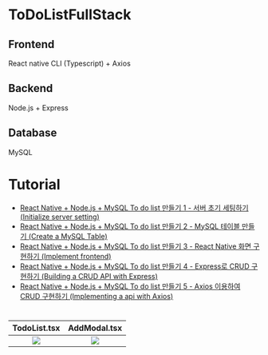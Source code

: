 # ToDoListFullStack

## Frontend

React native CLI (Typescript) + Axios

## Backend

Node.js + Express

## Database

MySQL

# Tutorial

- [React Native + Node.js + MySQL To do list 만들기 1 - 서버 초기 세팅하기 (Initialize server setting)](https://fomaios.tistory.com/entry/Nodejs-%EC%84%9C%EB%B2%84-%EC%B4%88%EA%B8%B0-%EC%84%B8%ED%8C%85%ED%95%98%EA%B8%B0-Initialize-server-setting?category=988841)
- [React Native + Node.js + MySQL To do list 만들기 2 - MySQL 테이블 만들기 (Create a MySQL Table)](https://fomaios.tistory.com/entry/Nodejs-React-Native-Nodejs-MySQL-To-do-list-%EB%A7%8C%EB%93%A4%EA%B8%B0-2-MySQL-%ED%85%8C%EC%9D%B4%EB%B8%94-%EB%A7%8C%EB%93%A4%EA%B8%B0-Create-a-MySQL-Table?category=988885)
- [React Native + Node.js + MySQL To do list 만들기 3 - React Native 화면 구현하기 (Implement frontend)](https://fomaios.tistory.com/entry/React-Native-React-Native-Nodejs-MySQL-To-do-list-%EB%A7%8C%EB%93%A4%EA%B8%B0-3-React-Native-%ED%99%94%EB%A9%B4-%EA%B5%AC%ED%98%84%ED%95%98%EA%B8%B0-Implement-frontend?category=980608)
- [React Native + Node.js + MySQL To do list 만들기 4 - Express로 CRUD 구현하기 (Building a CRUD API with Express)](https://fomaios.tistory.com/entry/Nodejs-React-Native-Nodejs-MySQL-To-do-list-%EB%A7%8C%EB%93%A4%EA%B8%B0-4-Express%EB%A1%9C-CRUD-%EA%B5%AC%ED%98%84%ED%95%98%EA%B8%B0-Building-a-CRUD-API-with-Express?category=988841)
- [React Native + Node.js + MySQL To do list 만들기 5 - Axios 이용하여 CRUD 구현하기 (Implementing a api with Axios)](https://fomaios.tistory.com/entry/React-Native-React-Native-Nodejs-MySQL-To-do-list-%EB%A7%8C%EB%93%A4%EA%B8%B0-5-Axios-%EC%9D%B4%EC%9A%A9%ED%95%98%EC%97%AC-CRUD-%EA%B5%AC%ED%98%84%ED%95%98%EA%B8%B0-Implementing-a-api-with-Axios)

#

TodoList.tsx             |  AddModal.tsx
:-------------------------:|:-------------------------:
![](https://user-images.githubusercontent.com/47676921/181084909-ca336de1-9504-4004-9895-ad1859cda469.png)  |  ![](https://user-images.githubusercontent.com/47676921/181084911-d755dd75-cf6e-48c3-baf1-f60e101b7729.png)
